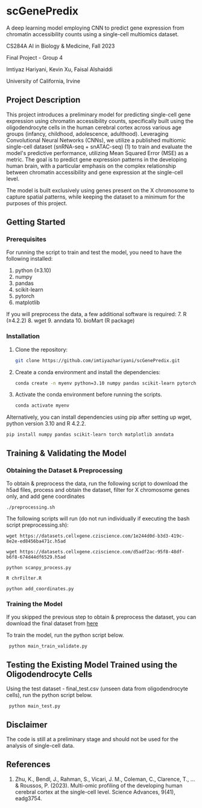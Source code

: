 # scGenePredix
A deep learning model employing CNN to predict gene expression from chromatin accessibility counts using a single-cell multiomics dataset.

CS284A AI in Biology & Medicine, Fall 2023

Final Project - Group 4

Imtiyaz Hariyani, Kevin Xu, Faisal Alshaiddi

University of California, Irvine

## **Project Description**
This project introduces a preliminary model for predicting single-cell gene expression using chromatin accessibility counts, specifically built using the oligodendrocyte cells in the human cerebral cortex across various age groups (infancy, childhood, adolescence, adulthood). Leveraging Convolutional Neural Networks (CNNs), we utilize a published multiomic single-cell dataset (snRNA-seq + snATAC-seq) (1) to train and evaluate the model's predictive performance, utilizing Mean Squared Error (MSE) as a metric. The goal is to predict gene expression patterns in the developing human brain, with a particular emphasis on the complex relationship between chromatin accessibility and gene expression at the single-cell level.

The model is built exclusively using genes present on the X chromosome to capture spatial patterns, while keeping the dataset to a minimum for the purposes of this project.

## **Getting Started**

### Prerequisites
For running the script to train and test the model, you need to have the following installed:

1. python (≥3.10)
2. numpy
3. pandas
4. scikit-learn
5. pytorch
6. matplotlib

If you will preprocess the data, a few additional software is required:
7. R (≥4.2.2)
8. wget
9. anndata
10. bioMart (R package)

### Installation
1. Clone the repository:
   ```sh
   git clone https://github.com/imtiyazhariyani/scGenePredix.git

2. Create a conda environment and install the dependencies:
   ```sh
   conda create -n myenv python=3.10 numpy pandas scikit-learn pytorch matplotlib r-essentials r-base anndata

3. Activate the conda environment before running the scripts.
   ```sh
   conda activate myenv

Alternatively, you can install dependencies using pip after setting up wget, python version 3.10 and R 4.2.2.    
  
    pip install numpy pandas scikit-learn torch matplotlib anndata

## **Training & Validating the Model**

### Obtaining the Dataset & Preprocessing
To obtain & preprocess the data, run the following script to download the h5ad files, process and obtain the dataset, filter for X chromosome genes only, and add gene coordinates
    
    ./preprocessing.sh

The following scripts will run (do not run individually if executing the bash script preprocessing.sh):

    wget https://datasets.cellxgene.cziscience.com/1e244d0d-b3d3-419c-8e2e-ed8456ba471c.h5ad
    
    wget https://datasets.cellxgene.cziscience.com/d5adf2ac-95f8-48df-b6f8-674d44df6529.h5ad
    
    python scanpy_process.py
    
    R chrFilter.R
    
    python add_coordinates.py

### Training the Model 
If you skipped the previous step to obtain & preprocess the dataset, you can download the final dataset from [here](https://drive.google.com/file/d/1fUkNrLLetrGrObsPIWYBIuZVvR0BfCzH/view?usp=sharing) 

To train the model, run the python script below.

     python main_train_validate.py

## **Testing the Existing Model Trained using the Oligodendrocyte Cells**

Using the test dataset - final_test.csv (unseen data from oligodendrocyte cells), run the python script below.

     python main_test.py

## **Disclaimer**
The code is still at a preliminary stage and should not be used for the analysis of single-cell data.

## **References**
1. Zhu, K., Bendl, J., Rahman, S., Vicari, J. M., Coleman, C., Clarence, T., ... & Roussos, P. (2023). Multi-omic profiling of the developing human cerebral cortex at the single-cell level. Science Advances, 9(41), eadg3754.

